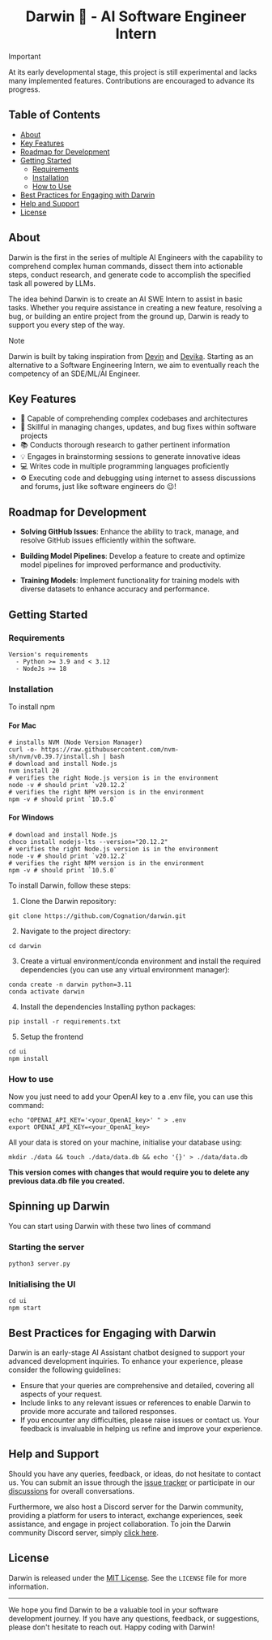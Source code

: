 
<h1 align="center"> Darwin 🤖 - AI Software Engineer Intern</h1>


> [!IMPORTANT]  
> At its early developmental stage, this project is still experimental and lacks many implemented features. Contributions are encouraged to advance its progress.

## Table of Contents

- [About](#about)
- [Key Features](#key-features)
- [Roadmap for Development](#roadmap-for-development)
- [Getting Started](#getting-started)
  - [Requirements](#requirements)
  - [Installation](#installation)
  - [How to Use](#how-to-use)
- [Best Practices for Engaging with Darwin](#best-practices-for-engaging-with-darwin)
- [Help and Support](#help-and-support)
- [License](#license)

## About

Darwin is the first in the series of multiple AI Engineers with the capability to comprehend complex human commands, dissect them into actionable steps, conduct research, and generate code to accomplish the specified task all powered by LLMs.

The idea behind Darwin is to create an AI SWE Intern to assist in basic tasks. Whether you require assistance in creating a new feature, resolving a bug, or building an entire project from the ground up, Darwin is ready to support you every step of the way.

> [!NOTE]
> Darwin is built by taking inspiration from [Devin](https://www.cognition-labs.com/introducing-devin) and [Devika](https://github.com/stitionai/devika). Starting as an alternative to a Software Engineering Intern, we aim to eventually reach the competency of an SDE/ML/AI Engineer.

## Key Features

- 🧠 Capable of comprehending complex codebases and architectures
- 🔧 Skillful in managing changes, updates, and bug fixes within software projects
- 📚 Conducts thorough research to gather pertinent information
- 💡 Engages in brainstorming sessions to generate innovative ideas
- 💻 Writes code in multiple programming languages proficiently
- ⚙️ Executing code and debugging using internet to assess discussions and forums, just like software engineers do 😉!

## Roadmap for Development

- **Solving GitHub Issues**: Enhance the ability to track, manage, and resolve GitHub issues efficiently within the software.
  
- **Building Model Pipelines**: Develop a feature to create and optimize model pipelines for improved performance and productivity.

- **Training Models**: Implement functionality for training models with diverse datasets to enhance accuracy and performance.


## Getting Started

### Requirements
```
Version's requirements
  - Python >= 3.9 and < 3.12
  - NodeJs >= 18
```

### Installation

To install npm

#### For Mac
```
# installs NVM (Node Version Manager)
curl -o- https://raw.githubusercontent.com/nvm-sh/nvm/v0.39.7/install.sh | bash
# download and install Node.js
nvm install 20
# verifies the right Node.js version is in the environment
node -v # should print `v20.12.2`
# verifies the right NPM version is in the environment
npm -v # should print `10.5.0`
```

#### For Windows
```
# download and install Node.js
choco install nodejs-lts --version="20.12.2"
# verifies the right Node.js version is in the environment
node -v # should print `v20.12.2`
# verifies the right NPM version is in the environment
npm -v # should print `10.5.0`
```

To install Darwin, follow these steps:

1. Clone the Darwin repository:
```
git clone https://github.com/Cognation/darwin.git
```
2. Navigate to the project directory:
```
cd darwin
```
3. Create a virtual environment/conda environment and install the required dependencies (you can use any virtual environment manager):
```
conda create -n darwin python=3.11
conda activate darwin
```

4. Install the dependencies
Installing python packages:
```
pip install -r requirements.txt
```

5. Setup the frontend
```
cd ui
npm install
```

### How to use
Now you just need to add your OpenAI key to a .env file, you can use this command:
```
echo "OPENAI_API_KEY='<your_OpenAI_key>' " > .env
export OPENAI_API_KEY=<your_OpenAI_key>
```
All your data is stored on your machine, initialise your database using:
```
mkdir ./data && touch ./data/data.db && echo '{}' > ./data/data.db
```
**This version comes with changes that would require you to delete any previous data.db file you created.**
## Spinning up Darwin
You can start using Darwin with these two lines of command
### Starting the server
```
python3 server.py
```
### Initialising the UI
```
cd ui
npm start
```

## Best Practices for Engaging with Darwin

Darwin is an early-stage AI Assistant chatbot designed to support your advanced development inquiries. To enhance your experience, please consider the following guidelines:

- Ensure that your queries are comprehensive and detailed, covering all aspects of your request.
- Include links to any relevant issues or references to enable Darwin to provide more accurate and tailored responses.
- If you encounter any difficulties, please raise issues or contact us. Your feedback is invaluable in helping us refine and improve your experience.

## Help and Support

Should you have any queries, feedback, or ideas, do not hesitate to contact us. You can submit an issue through the [issue tracker](https://github.com/_/_/issues) or participate in our [discussions](https://github.com/_/_/discussions) for overall conversations.

Furthermore, we also host a Discord server for the Darwin community, providing a platform for users to interact, exchange experiences, seek assistance, and engage in project collaboration. To join the Darwin community Discord server, simply [click here](https://discord.gg/N4TGBHjYkQ).

## License

Darwin is released under the [MIT License](https://opensource.org/licenses/MIT). See the `LICENSE` file for more information.

---

We hope you find Darwin to be a valuable tool in your software development journey. If you have any questions, feedback, or suggestions, please don't hesitate to reach out. Happy coding with Darwin!